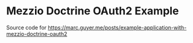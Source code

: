 # Mezzio Doctrine OAuth2 Example

Source code for https://marc.guyer.me/posts/example-application-with-mezzio-doctrine-oauth2
